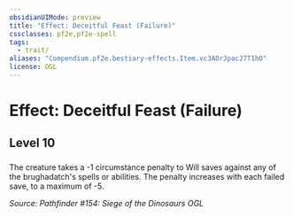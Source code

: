 ```yaml
---
obsidianUIMode: preview
title: "Effect: Deceitful Feast (Failure)"
cssclasses: pf2e,pf2e-spell
tags:
  - trait/
aliases: "Compendium.pf2e.bestiary-effects.Item.vc3AOrJpacJ7T1hO"
license: OGL
---
```

# Effect: Deceitful Feast (Failure)
## Level 10
### 






The creature takes a -1 circumstance penalty to Will saves against any of the brughadatch's spells or abilities. The penalty increases with each failed save, to a maximum of -5.

*Source: Pathfinder #154: Siege of the Dinosaurs*
*OGL*
